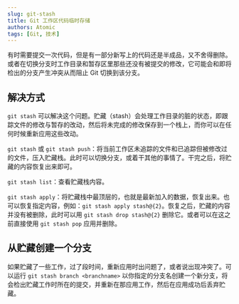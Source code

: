 ```yaml
---
slug: git-stash
title: Git 工作区代码临时存储
authors: Atomic
tags: [Git, 技术]
---
```


有时需要提交一次代码，但是有一部分新写上的代码还是半成品，又不舍得删除。或者在切换分支时工作目录和暂存区里那些还没有被提交的修改，它可能会和即将检出的分支产生冲突从而阻止 Git 切换到该分支。

## 解决方式
`git stash` 可以解决这个问题。贮藏（stash）会处理工作目录的脏的状态，即跟踪文件的修改与暂存的改动，然后将未完成的修改保存到一个栈上，而你可以在任何时候重新应用这些改动。
<!--truncate-->

`git stash` 或 `git stash push`：将当前工作区未追踪的文件和已追踪但被修改过的文件，压入贮藏栈。此时可以切换分支，或着干其他的事情了。干完之后，将贮藏的内容恢复出来即可。

`git stash list`：查看贮藏栈内容。

`git stash apply`：将贮藏栈中最顶层的，也就是最新加入的数据，恢复出来。也可以恢复指定内容，例如：`git stash apply stash@{2}`。恢复之后，贮藏的内容并没有被删除，此时可以用 `git stash drop stash@{2}` 删除它。或者可以在这之前直接使用 `git stash pop` 应用并删除。

## 从贮藏创建一个分支

如果贮藏了一些工作，过了段时间，重新应用时出问题了，或者说出现冲突了。可以运行 `git stash branch <branchname>` 以你指定的分支名创建一个新分支，将会检出贮藏工作时所在的提交，并重新在那应用工作，然后在应用成功后丢弃贮藏。